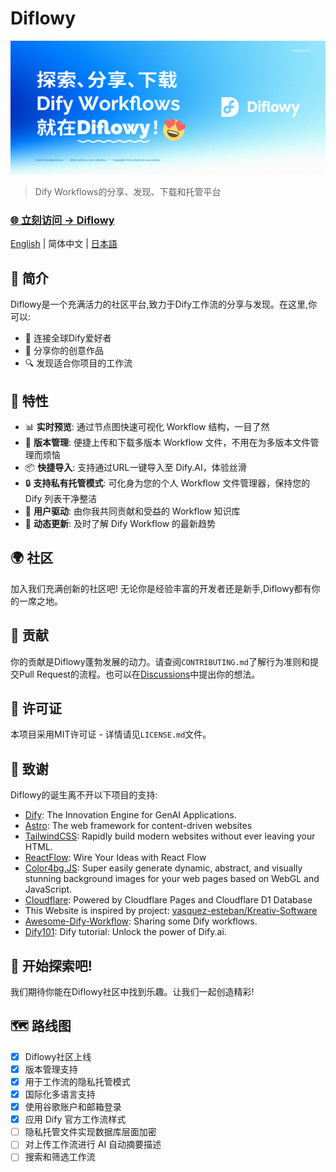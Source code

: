 # Diflowy

![Diflowy](og_cn.jpg)

> Dify Workflows的分享、发现、下载和托管平台

### [🌐 立刻访问 → Diflowy](https://diflowy.greenerai.top/)

[English](README.md) | 简体中文 | [日本語](README_JP.md)

## 🚀 简介

Diflowy是一个充满活力的社区平台,致力于Dify工作流的分享与发现。在这里,你可以:

- 🔗 连接全球Dify爱好者
- 🎨 分享你的创意作品  
- 🔍 发现适合你项目的工作流

## 🌟 特性

- 📊 **实时预览**: 通过节点图快速可视化 Workflow 结构，一目了然
- 📂 **版本管理**: 便捷上传和下载多版本 Workflow 文件，不用在为多版本文件管理而烦恼
- 📦 **快捷导入**: 支持通过URL一键导入至 Dify.AI，体验丝滑
- 🔒 **支持私有托管模式**: 可化身为您的个人 Workflow 文件管理器，保持您的 Dify 列表干净整洁
- 👥 **用户驱动**: 由你我共同贡献和受益的 Workflow 知识库
- 🔔 **动态更新**: 及时了解 Dify Workflow 的最新趋势


## 🌍 社区

加入我们充满创新的社区吧! 无论你是经验丰富的开发者还是新手,Diflowy都有你的一席之地。

## 🤝 贡献

你的贡献是Diflowy蓬勃发展的动力。请查阅`CONTRIBUTING.md`了解行为准则和提交Pull Request的流程。也可以在[Discussions](https://github.com/green-dalii/diflowy/discussions)中提出你的想法。

## 📄 许可证

本项目采用MIT许可证 - 详情请见`LICENSE.md`文件。

## 💖 致谢

Diflowy的诞生离不开以下项目的支持:

- [Dify](https://github.com/langgenius/dify): The Innovation Engine for GenAI Applications.
- [Astro](https://astro.build/): The web framework for content-driven websites
- [TailwindCSS](https://tailwindcss.com/): Rapidly build modern websites without ever leaving your HTML.
- [ReactFlow](https://reactflow.dev/): Wire Your Ideas with React Flow
- [Color4bg.JS](https://github.com/winterx/color4bg.js): Super easily generate dynamic, abstract, and visually stunning background images for your web pages based on WebGL and JavaScript.
- [Cloudflare](https://www.cloudflare.com): Powered by Cloudflare Pages and Cloudflare D1 Database
- This Website is inspired by project: [vasquez-esteban/Kreativ-Software](https://github.com/vasquez-esteban/kreativ-software)
- [Awesome-Dify-Workflow](https://github.com/svcvit/Awesome-Dify-Workflow): Sharing some Dify workflows.
- [Dify101](https://dify101.com/): Dify tutorial: Unlock the power of Dify.ai.


## 🎉 开始探索吧!

我们期待你能在Diflowy社区中找到乐趣。让我们一起创造精彩!

 ## 🗺️ 路线图
 
- [x] Diflowy社区上线
- [x] 版本管理支持
- [x] 用于工作流的隐私托管模式
- [x] 国际化多语言支持
- [x] 使用谷歌账户和邮箱登录
- [x] 应用 Dify 官方工作流样式
- [ ] 隐私托管文件实现数据库层面加密
- [ ] 对上传工作流进行 AI 自动摘要描述
- [ ] 搜索和筛选工作流
